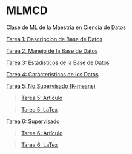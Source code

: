 # MLMCD
Clase de ML de la Maestría en Ciencia de Datos

[Tarea 1: Descripcion de Base de Datos](https://github.com/erickgt00/MLMCD/blob/main/MLMCD.ipynb)

[Tarea 2: Manejo de la Base de Datos](https://github.com/erickgt00/MLMCD/blob/main/TAREA_2.ipynb)

[Tarea 3: Estádisticos de la Base de Datos](https://github.com/erickgt00/MLMCD/blob/main/TAREA_3.ipynb)

[Tarea 4: Carácteristicas de los Datos](https://github.com/erickgt00/MLMCD/blob/main/Tarea_4.ipynb)

[Tarea 5: No Supervisado (K-means)](https://github.com/erickgt00/MLMCD/blob/main/Tarea_5_EG.ipynb)
> [Tarea 5: Artículo](https://github.com/erickgt00/MLMCD/blob/main/TAREA_5.pdf)

> [Tarea 5: LaTex](https://www.overleaf.com/project/63fffdb3458fb3ac24e0c170)

[Tarea 6: Supervisado](https://github.com/erickgt00/MLMCD/blob/main/Tarea%206.ipynb)
> [Tarea 6: Artículo](https://github.com/erickgt00/MLMCD/blob/main/Tarea%206.ipynb)

> [Tarea 6: LaTex](https://github.com/erickgt00/MLMCD/blob/main/Tarea%206.ipynb)

